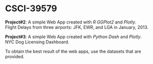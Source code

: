 
# CSCI-39579

**Project#2**: A simple Web App created with *R GGPlot2* and *Plotly*.  
Flight Delays from three airports: JFK, EWR, and LGA in January, 2013.

**Project#3**: A simple Web App created with *Python Dash* and *Plotly*.  
NYC Dog Licensing Dashboard.

To obtain the best result of the web apps, use the datasets that are provided.
